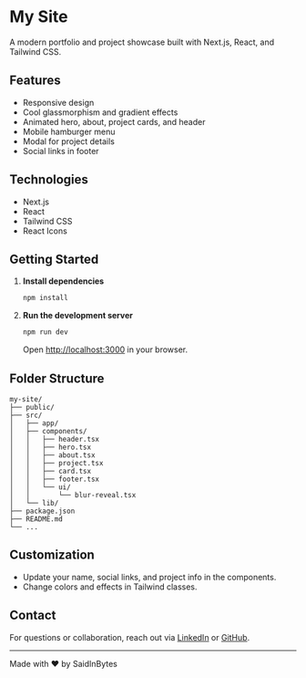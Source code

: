 
# My Site

A modern portfolio and project showcase built with Next.js, React, and Tailwind CSS.

## Features
- Responsive design
- Cool glassmorphism and gradient effects
- Animated hero, about, project cards, and header
- Mobile hamburger menu
- Modal for project details
- Social links in footer

## Technologies
- Next.js
- React
- Tailwind CSS
- React Icons

## Getting Started

1. **Install dependencies**
	```bash
	npm install
	```

2. **Run the development server**
	```bash
	npm run dev
	```
	Open [http://localhost:3000](http://localhost:3000) in your browser.

## Folder Structure
```
my-site/
├── public/
├── src/
│   ├── app/
│   ├── components/
│   │   ├── header.tsx
│   │   ├── hero.tsx
│   │   ├── about.tsx
│   │   ├── project.tsx
│   │   ├── card.tsx
│   │   ├── footer.tsx
│   │   └── ui/
│   │       └── blur-reveal.tsx
│   └── lib/
├── package.json
├── README.md
└── ...
```

## Customization
- Update your name, social links, and project info in the components.
- Change colors and effects in Tailwind classes.

## Contact
For questions or collaboration, reach out via [LinkedIn](https://linkedin.com/in/saidinbytes) or [GitHub](https://github.com/SaidInBytes).

---
Made with ❤️ by SaidInBytes
